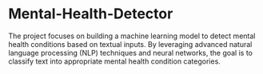 # Mental-Health-Detector
The project focuses on building a machine learning model to detect mental health conditions based on textual inputs. By leveraging advanced natural language processing (NLP) techniques and neural networks, the goal is to classify text into appropriate mental health condition categories.
